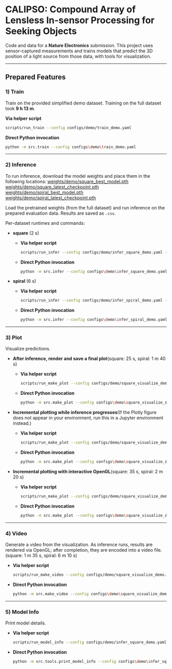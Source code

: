 # CALIPSO: Compound Array of Lensless In-sensor Processing for Seeking Objects
Code and data for a **Nature Electronics** submission.
This project uses sensor-captured measurements and trains models that predict the 3D position of a light source from those data, with tools for visualization.

---

## Prepared Features

### 1) Train

Train on the provided simplified demo dataset.
Training on the full dataset took **9 h 13 m**.

**Via helper script**

```bash
scripts/run_train --config configs/demo/train_demo.yaml
```

**Direct Python invocation**

```bash
python -m src.train --config configs\demo\train_demo.yaml
```

---

### 2) Inference
To run inference, download the model weights and place them in the following locations:
[weights/demo/square_best_model.pth](https://drive.google.com/file/d/1XfM1lmFcbUCYHlOziO7Q2I-RP12W9xKO/view?usp=sharing)
[weights/demo/square_latest_checkpoint.pth](https://drive.google.com/file/d/1gCFLf2ma1rY_ml23FtEea5_7hC0Le9Pm/view?usp=sharing)
[weights/demo/spiral_best_model.pth](https://drive.google.com/file/d/16NqLbcNsFKA3PIDxgHCKJ3tAvXc8AR8q/view?usp=sharing)
[weights/demo/spiral_latest_checkpoint.pth](https://drive.google.com/file/d/1--ChMC9DQTb8IRszbacig7cgbp54K10A/view?usp=sharing)


Load the pretrained weights (from the full dataset) and run inference on the prepared evaluation data.
Results are saved as `.csv`.

Per-dataset runtimes and commands:

* **square** (2 s)

  * **Via helper script**

    ```bash
    scripts/run_infer --config configs/demo/infer_square_demo.yaml --mode batch
    ```
  * **Direct Python invocation**

    ```bash
    python -m src.infer --config configs\demo\infer_square_demo.yaml --mode batch
    ```

* **spiral** (6 s)

  * **Via helper script**

    ```bash
    scripts/run_infer --config configs/demo/infer_spiral_demo.yaml --mode batch
    ```
  * **Direct Python invocation**

    ```bash
    python -m src.infer --config configs\demo\infer_spiral_demo.yaml --mode batch
    ```

---

### 3) Plot

Visualize predictions.

* **After inference, render and save a final plot**(square: 25 s, spiral: 1 m 40 s)

  * **Via helper script**

    ```bash
    scripts/run_make_plot --config configs/demo/square_visualize_demo.yaml --style final --draw-every 1 --out outputs/square_plotly.html
    ```
  * **Direct Python invocation**

    ```bash
    python -m src.make_plot --config configs\demo\square_visualize_demo.yaml --style final --draw-every 1 --out outputs\square_plotly.html
    ```

* **Incremental plotting while inference progresses**(If the Plotly figure does not appear in your environment, run this in a Jupyter environment instead.)

  * **Via helper script**

    ```bash
    scripts/run_make_plot --config configs/demo/square_visualize_demo.yaml --style incremental --draw-every 1
    ```
  * **Direct Python invocation**

    ```bash
    python -m src.make_plot --config configs\demo\square_visualize_demo.yaml --style incremental --draw-every 1
    ```

* **Incremental plotting with interactive OpenGL**(square: 35 s, spiral: 2 m 20 s)

  * **Via helper script**

    ```bash
    scripts/run_make_plot --config configs/demo/square_visualize_demo.yaml --style incremental_opengl --draw-every 1
    ```
  * **Direct Python invocation**

    ```bash
    python -m src.make_plot --config configs\demo\square_visualize_demo.yaml --style incremental_opengl --draw-every 1
    ```

---

### 4) Video

Generate a video from the visualization.
As inference runs, results are rendered via OpenGL; after completion, they are encoded into a video file.(square: 1 m 35 s, spiral: 6 m 10 s)


* **Via helper script**

  ```bash
  scripts/run_make_video --config configs/demo/square_visualize_demo.yaml --fps 240 --draw-every 1 --out outputs/square_opengl.mp4
  ```
* **Direct Python invocation**

  ```bash
  python -m src.make_video --config configs\demo\square_visualize_demo.yaml --fps 240 --draw-every 1 --out outputs\square_opengl.mp4
  ```

---

### 5) Model Info

Print model details.

* **Via helper script**

  ```bash
  scripts/run_model_info --config configs/demo/infer_square_demo.yaml
  ```
* **Direct Python invocation**

  ```bash
  python -m src.tools.print_model_info --config configs\demo\infer_square_demo.yaml
  ```
